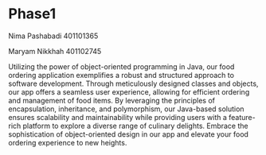 # Phase1
Nima Pashabadi 401101365

Maryam Nikkhah 401102745

Utilizing the power of object-oriented programming in Java, our food ordering application exemplifies a robust and structured approach to software development. Through meticulously designed classes and objects, our app offers a seamless user experience, allowing for efficient ordering and management of food items. By leveraging the principles of encapsulation, inheritance, and polymorphism, our Java-based solution ensures scalability and maintainability while providing users with a feature-rich platform to explore a diverse range of culinary delights. Embrace the sophistication of object-oriented design in our app and elevate your food ordering experience to new heights.
